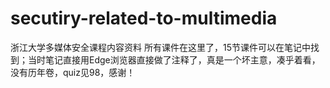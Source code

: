 # secutiry-related-to-multimedia
浙江大学多媒体安全课程内容资料
所有课件在这里了，15节课件可以在笔记中找到；当时笔记直接用Edge浏览器直接做了注释了，真是一个坏主意，凑乎着看，没有历年卷，quiz见98，感谢！
